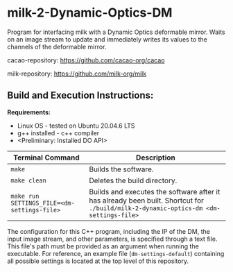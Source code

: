 # milk-2-Dynamic-Optics-DM

Program for interfacing milk with a Dynamic Optics deformable mirror. Waits on an image stream to update and immediately writes its values to the channels of the deformable mirror.

cacao-repository:
https://github.com/cacao-org/cacao

milk-repository:
https://github.com/milk-org/milk

## Build and Execution Instructions:
**Requirements:**
- Linux OS - tested on Ubuntu 20.04.6 LTS
- g++ installed - c++ compiler
- <Preliminary: Installed DO API>

| Terminal Command | Description |
| ------ | ------ |
| `make` | Builds the software. |
| `make clean` | Deletes the build directory. |
| `make run SETTINGS_FILE=<dm-settings-file>` | Builds and executes the software after it has already been built. Shortcut for `./build/milk-2-dynamic-optics-dm <dm-settings-file>` |

The configuration for this C++ program, including the IP of the DM, the input image stream, and other parameters, is specified through a text file. This file's path must be provided as an argument when running the executable. For reference, an example file (``dm-settings-default``) containing all possible settings is located at the top level of this repository.
